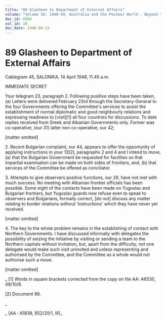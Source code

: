 ```yaml
---
title: "89 Glasheen to Department of External Affairs"
volume: "Volume 16: 1948-49, Australia and the Postwar World - Beyond the Region"
doc_id: 6804
vol_id: 16
doc_date: 1948-04-14
---
```


# 89 Glasheen to Department of External Affairs

Cablegram 45, SALONIKA, 14 April 1948, 11.45 a.m.

IMMEDIATE SECRET

Your telegram 23, paragraph 2. Following positive steps have been taken, (a) Letters were delivered February 23rd through the Secretary-General to the four Governments offering the Committee's services to assist the establishment of normal diplomatic and good neighbourly relations and expressing readiness to [visit][1] all four countries for discussions. To date replies received from Greek and Albanian Governments only. Former was co-operative, (our 31) latter non co-operative, our 42;

[matter omitted]

2\. Recent Bulgarian complaint, our 44, appears to offer the opportunity of applying instructions in your 13[2], paragraphs 2 and 4 and I intend to move, (a) that the Bulgarian Government be requested for facilities so that impartial examination can be made on both sides of frontiers, and, (b) that services of the Committee be offered as conciliator.

3\. Attempts to give observers positive functions, our 29, have not met with much success. No meeting with Albanian frontier officials has been possible. Some eight of the contacts have been made on Yugoslav and Bulgarian frontiers, but Yugoslav guards now refuse even to speak to observers and Bulgarians, formally correct, [do not] discuss any matter relating to border relations without 'instructions' which they have never yet received.

[matter omitted]

4\. The key to the whole problem remains in the establishing of contact with Northern Governments. I have discussed informally with delegates the possibility of seizing the initiative by visiting or sending a team to the Northern capitals without invitation, but, apart from the difficulty, not one delegate would make such visit uninvited and unless representing and authorised by the Committee, and the Committee as a whole would not authorise such a move.

[matter omitted]

_ [1] Words in square brackets corrected from the copy on file AA: A6530, 49/10/8.

[2] Document 88.

_

_ [AA : A1838, 852/20/1, III]_
